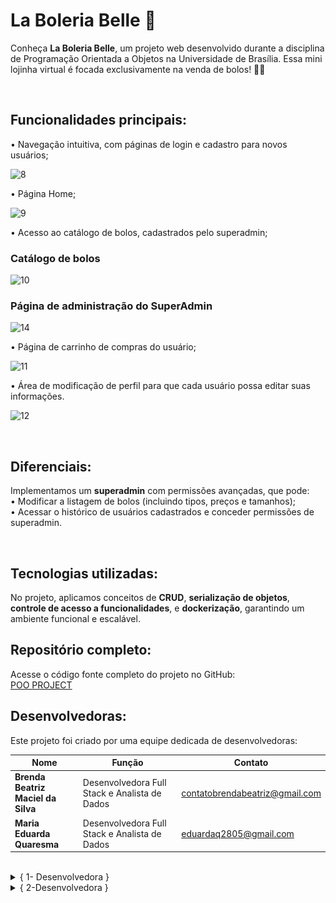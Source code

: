 # La Boleria Belle 🍰

Conheça **La Boleria Belle**, um projeto web desenvolvido durante a disciplina de Programação Orientada a Objetos na Universidade de Brasília. Essa mini lojinha virtual é focada exclusivamente na venda de bolos! 🎂✨

<br>

## Funcionalidades principais:
• Navegação intuitiva, com páginas de login e cadastro para novos usuários;<br>

![8](https://github.com/user-attachments/assets/8460c1b4-a2db-4132-b537-01eb654842bd)

• Página Home;<br>

![9](https://github.com/user-attachments/assets/e1bef613-a244-4195-adf7-3e62a7c8f998)


• Acesso ao catálogo de bolos, cadastrados pelo superadmin;<br>
### Catálogo de bolos
![10](https://github.com/user-attachments/assets/49ec101f-588b-4f94-a79f-d4890addd499)
### Página de administração do SuperAdmin
![14](https://github.com/user-attachments/assets/6e7436b8-7682-4fd3-82a2-0a38c8c8cc6f)

• Página de carrinho de compras do usuário;<br>

![11](https://github.com/user-attachments/assets/1eb8a9bd-971e-4707-b4b8-fc4bd3470689)



• Área de modificação de perfil para que cada usuário possa editar suas informações.

![12](https://github.com/user-attachments/assets/f27d3400-f467-493f-9595-2e7a3b8aef32)

<br>

## Diferenciais:
Implementamos um **superadmin** com permissões avançadas, que pode:<br>
• Modificar a listagem de bolos (incluindo tipos, preços e tamanhos);<br>
• Acessar o histórico de usuários cadastrados e conceder permissões de superadmin.

<br>

## Tecnologias utilizadas:
No projeto, aplicamos conceitos de **CRUD**, **serialização de objetos**, **controle de acesso a funcionalidades**, e **dockerização**, garantindo um ambiente funcional e escalável.
<br>

## Repositório completo:
Acesse o código fonte completo do projeto no GitHub:<br>
[POO PROJECT](https://github.com/Brwnds/POO-PROJECT)
<br>

## Desenvolvedoras:
Este projeto foi criado por uma equipe dedicada de desenvolvedoras:

| Nome                        | Função                    | Contato                                |
|-----------------------------|---------------------------|----------------------------------------|
| **Brenda Beatriz Maciel da Silva** | Desenvolvedora Full Stack e Analista de Dados| contatobrendabeatriz@gmail.com         |
| **Maria Eduarda Quaresma**   | Desenvolvedora  Full Stack e Analista de Dados   |eduardaq2805@gmail.com           |

<br>

<details>
    <summary> { 1- Desenvolvedora } </summary>
        <blockquote> 
<table>
  <tr>
    <td align="center">
      <a href="#" title="Perfil">
        <img src="https://avatars.githubusercontent.com/u/121124773?v=4" width="100px;" alt="Foto de Perfil da Brenda"/><br>
        <sub>
          <b>Brenda Beatriz Maciel da Silva </b>
        </sub>
      </a>
    </td>
    <td align="center">
      <h3 align="center">Brenda Beatriz Maciel da Silva 🌻 </h3>
           <p>Sou estudante de Engenharia de Software na Universidade de Brasília. Apaixonada por colaborar no desenvolvimento da sociedade, promovendo ações voluntárias na área de programação.</p>
    </td>
  </tr>
</table>

### {Linguaguens e tecnologias}:
![JavaScript](https://img.shields.io/badge/-JavaScript-black?style=flat-square&logo=javascript)
![HTML5](https://img.shields.io/badge/-HTML5-E34F26?style=flat-square&logo=html5&logoColor=white)
![CSS3](https://img.shields.io/badge/-CSS3-1572B6?style=flat-square&logo=css3)
![Java](https://img.shields.io/badge/-java-E34A86?style=flat-square&logo=java)
![Python](https://img.shields.io/badge/-Python-black?style=flat-square&logo=Python)
![MySQL](https://img.shields.io/badge/-MySQL-black?style=flat-square&logo=mysql)
![C++](https://img.shields.io/badge/c++-%2300599C.svg?style=for-the-badge&logo=c%2B%2B&logoColor=white)
![LaTeX](https://img.shields.io/badge/latex-%23008080.svg?style=for-the-badge&logo=latex&logoColor=white)
![R](https://img.shields.io/badge/r-%23276DC3.svg?style=for-the-badge&logo=r&logoColor=white)
![Figma](https://img.shields.io/badge/figma-%23F24E1E.svg?style=for-the-badge&logo=figma&logoColor=white)
![Gimp Gnu Image Manipulation Program](https://img.shields.io/badge/Gimp-657D8B?style=for-the-badge&logo=gimp&logoColor=FFFFFF)
![C](https://img.shields.io/badge/c-%2300599C.svg?style=for-the-badge&logo=c&logoColor=white)
![MySQL](https://img.shields.io/badge/mysql-4479A1.svg?style=for-the-badge&logo=mysql&logoColor=white)
![Power Bi](https://img.shields.io/badge/power_bi-F2C811?style=for-the-badge&logo=powerbi&logoColor=black)

### {Experiências de Trabalho}

[<img align="left" height="75px" width="100px" alt="AEB" src="https://github.com/ObservatorioAEB/imagens/blob/main/icons/logo_icon.png?raw=true"/>](https://www.gov.br/aeb/pt-br)

*Analista de Dados* \
[*AEB*](https://www.gov.br/aeb/pt-br) • Estágio \
Linguagens & Tecnologias: JavaScript, MySQL, Python, Linguagem R,  PowerBI, HTML, CSS, Figma.\
<br/>


[<img align="left" height="94px" width="94px" alt="Reprograma" 
src="https://yt3.googleusercontent.com/ytc/AIdro_kT-PHlFkns-hrSrWQbr8UDFXRcG5nCSEaDsNGrfInf_w=s900-c-k-c0x00ffffff-no-rj"/>](https://www.youtube.com/c/reprogramabr)

*Social Media* \
[*Reprograma*](https://sites.google.com/view/nep-linguagem/página-inicial?authuser=4) • Voluntário \
Linguagens & Tecnologias: JavaScript, Python, PowerBI, HTML, CSS, Figma, UX/UI.\





<br/>

### {Redes Sociais}:
[![GitHub](https://img.shields.io/badge/GitHub-100000?style=for-the-badge&logo=github&logoColor=white)](https://github.com/Brwnds) 
</details>
<details>
    <summary> { 2-Desenvolvedora } </summary>
        <blockquote> 
<table>
  <tr>
    <td align="center">
      <a href="#" title="Perfil">
        <img src="https://avatars.githubusercontent.com/u/164348330?v=4" width="100px;" alt="Foto de Perfil da Camila"/><br>
        <sub>
          <b> Maria Eduarda Quaresma </b>
        </sub>
      </a>
    </td>
    <td align="center">
      <h3 align="center">Maria Eduarda Quaresma 🌻</h3>
           <p>Como estudante de Engenharia de Software na UnB, me concentro em desenvolvimento tanto de frontend quanto de backend. Estou sempre em busca de oportunidades para ganhar experiência em programação, trabalhando em equipe e aprendendo novas técnicas e linguagens. .</p>
    </td>
  </tr>
</table>

### {Linguaguens e tecnologias}:
![Python](https://img.shields.io/badge/-Python-black?style=flat-square&logo=Python)
![HTML5](https://img.shields.io/badge/-HTML5-E34F26?style=flat-square&logo=html5&logoColor=white)
![CSS3](https://img.shields.io/badge/-CSS3-1572B6?style=flat-square&logo=css3)

### {Redes Sociais}:
[![GitHub](https://img.shields.io/badge/GitHub-100000?style=for-the-badge&logo=github&logoColor=white)](https://github.com/dudaa28) 
</details>

